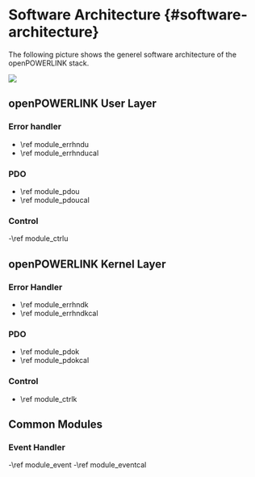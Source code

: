 Software Architecture {#software-architecture}
=====================

The following picture shows the generel software architecture of the openPOWERLINK
stack.

![](../../images/openpowerlink_architecture.png)

## openPOWERLINK User Layer

### Error handler
- \ref module_errhndu
- \ref module_errhnducal

### PDO
- \ref module_pdou
- \ref module_pdoucal

### Control
-\ref module_ctrlu

## openPOWERLINK Kernel Layer

### Error Handler
- \ref module_errhndk
- \ref module_errhndkcal

### PDO
- \ref module_pdok
- \ref module_pdokcal

### Control
- \ref module_ctrlk


## Common Modules

### Event Handler
-\ref module_event
-\ref module_eventcal

